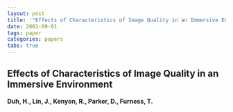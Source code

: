 ```yaml
---
layout: post
title: '"Effects of Characteristics of Image Quality in an Immersive Environment"'
date: 2001-09-01
tags: paper
categories: papers
tabs: true
---
```


## Effects of Characteristics of Image Quality in an Immersive Environment
**Duh, H., Lin, J., Kenyon, R.,  Parker, D., Furness, T.**
